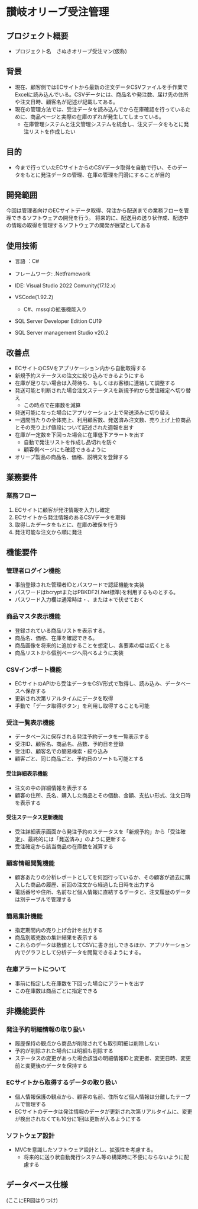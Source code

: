 # 讃岐オリーブ受注管理

## プロジェクト概要
- プロジェクト名　さぬきオリーブ受注マン(仮称)

## 背景
- 現在、顧客側ではECサイトから最新の注文データCSVファイルを手作業でExcelに読み込んでいる。CSVデータには、商品名や発注数、届け先の住所や注文日時、顧客名が記述が記載してある。
- 現在の管理方法では、受注データを読み込んでから在庫確認を行っているために、商品ページと実際の在庫のずれが発生してしまっている。
    - 在庫管理システムと注文管理システムを統合し、注文データをもとに発注リストを作成したい

## 目的
- 今まで行っていたECサイトからのCSVデータ取得を自動で行い、そのデータをもとに発注データの管理、在庫の管理を円滑にすることが目的

## 開発範囲
今回は管理者向けのECサイトデータ取得、発注から配送までの業務フローを管理できるソフトウェアの開発を行う。
将来的に、配送用の送り状作成、配送中の情報の取得を管理するソフトウェアの開発が展望としてある

## 使用技術
- 言語 ：C#
- フレームワーク: .Netframework
- IDE: Visual Studio 2022 Comunity(17.12.x)
- VSCode(1.92.2)
    - C#、mssqlの拡張機能入り

- SQL Server Developer Edition CU19
- SQL Server management Studio v20.2

## 改善点
- ECサイトのCSVをアプリケーション内から自動取得する
- 新規予約ステータスの注文に絞り込みできるようにする
- 在庫が足りない場合は入荷待ち、もしくはお客様に連絡して調整する
- 発送可能と判断された場合注文ステータスを新規予約から受注確定へ切り替え
    - この時点で在庫数を減算
- 発送可能になった場合にアプリケーション上で発送済みに切り替え
- 一週間当たりの全体売上、利用顧客数、発送済み注文数、売り上げ上位商品とその売り上げ値段について記述された週報を出す
- 在庫が一定数を下回った場合に在庫低下アラートを出す
    - 自動で発注リストを作成し品切れを防ぐ
    - 顧客側ページにも確認できるように
- オリーブ製品の商品名、価格、説明文を登録する

## 業務要件
### 業務フロー
1. ECサイトに顧客が発注情報を入力し確定
2. ECサイトから発注情報のあるCSVデータを取得
3. 取得したデータをもとに、在庫の確保を行う
4. 発注可能な注文から順に発注

### 

## 機能要件
### 管理者ログイン機能
- 事前登録された管理者IDとパスワードで認証機能を実装
- パスワードはbcryptまたはPBKDF2(.Net標準)を利用するものとする。
- パスワード入力欄は通常時は・、または＊で伏せておく

### 商品マスタ表示機能
- 登録されている商品リストを表示する。
- 商品名、価格、在庫を確認できる。
- 商品画像を将来的に追加することを想定し、各要素の幅は広くとる
- 商品リストから個別ページへ飛べるように実装

### CSVインポート機能
- ECサイトのAPIから受注データをCSV形式で取得し、読み込み、データベースへ保存する
- 更新され次第リアルタイムにデータを取得
- 手動で「データ取得ボタン」を利用し取得することも可能

### 受注一覧表示機能
- データベースに保存される発注予約データを一覧表示する
- 受注ID、顧客名、商品名、品数、予約日を登録
- 受注ID、顧客名での簡易検索・絞り込み
- 顧客ごと、同じ商品ごと、予約日のソートも可能とする

#### 受注詳細表示機能
- 注文の中の詳細情報を表示する
- 顧客の住所、氏名、購入した商品とその個数、金額、支払い形式、注文日時を表示する

#### 受注ステータス更新機能
- 受注詳細表示画面から発注予約のステータスを「新規予約」から「受注確定」、最終的には「発送済み」のように更新する
- 受注確定から該当商品の在庫数を減算する

### 顧客情報閲覧機能
- 顧客あたりの分析レポートとしてを何回行っているか、その顧客が過去に購入した商品の履歴、前回の注文から経過した日時を出力する
- 電話番号や住所、名前など個人情報に直結するデータと、注文履歴のデータは別テーブルで管理する

### 簡易集計機能
- 指定期間内の売り上げ合計を出力する
- 商品別販売数の集計結果を表示する
- これらのデータは数値としてCSVに書き出しできるほか、アプリケーション内でグラフとして分析データを閲覧できるようにする。

### 在庫アラートについて
- 事前に指定した在庫数を下回った場合にアラートを出す
- この在庫数は商品ごとに指定できる

## 非機能要件
### 発注予約明細情報の取り扱い
- 履歴保持の観点から商品が削除されても取引明細は削除しない
- 予約が削除された場合には明細も削除する
- ステータスの変更があった場合該当の明細情報IDと変更者、変更日時、変更前と変更後のデータを保持する

### ECサイトから取得するデータの取り扱い
- 個人情報保護の観点から、顧客の名前、住所など個人情報は分離したテーブルで管理する
- ECサイトのデータは発注情報のデータが更新され次第リアルタイムに、変更が検出されなくても10分に1回は更新が入るようにする

### ソフトウェア設計
- MVCを意識したソフトウェア設計とし、拡張性を考慮する。
    - 将来的に送り状自動発行システム等の構築時に不便にならないように配慮する

## データベース仕様
(ここにER図はりつけ)

